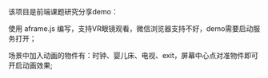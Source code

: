 该项目是前端课题研究分享demo：

使用 aframe.js 编写，支持VR眼镜观看，微信浏览器支持不好，demo需要启动服务打开；

场景中加入动画的物件有：时钟、婴儿床、电视、exit，屏幕中心点对准物件即可开启动画效果;